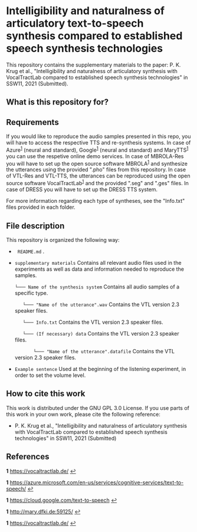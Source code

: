 ﻿# Intelligibility and naturalness of articulatory text-to-speech synthesis compared to established speech synthesis technologies
This repository contains the supplementary materials to the paper: P. K. Krug et al., "Intelligibility and naturalness of articulatory synthesis with VocalTractLab compared to established speech synthesis technologies" in SSW11, 2021 (Submitted).


## What is this repository for?



## Requirements
If you would like to reproduce the audio samples presented in this repo, you will have to access the respective TTS and re-synthesis systems.
In case of Azure<sup id="a1">[1](#f1)</sup> (neural and standard), Google<sup id="a2">[1](#f2)</sup> (neural and standard) and MaryTTS<sup id="a3">[1](#f3)</sup> you can use the respetive online demo services.
In case of MBROLA-Res you will have to set up the open source software MBROLA<sup id="a4">[1](#f4)</sup> and synthesize the utterances using the provided ".pho" files from this repository.
In case of VTL-Res and VTL-TTS, the utterances can be reproduced using the open source software VocalTractLab<sup id="a5">[1](#f5)</sup> and the provided ".seg" and ".ges" files.
In case of DRESS you will have to set up the DRESS TTS system.

For more information regarding each type of syntheses, see the "Info.txt" files provided in each folder.




## File description

This repository is organized the following way:
- `` README.md`` .
- ```supplementary materials``` Contains all relevant audio files used in the experiments as well as data and information needed to reproduce the samples.

  ```└─── Name of the synthesis system``` Contains all audio samples of a specific type.
  
  ```   └─── "Name of the utterance".wav``` Contains the VTL version 2.3 speaker files.

  ```   └─── Info.txt``` Contains the VTL version 2.3 speaker files.

  ```   └─── (If necessary) data``` Contains the VTL version 2.3 speaker files.
  
  ```       └─── "Name of the utterance".datafile``` Contains the VTL version 2.3 speaker files.
  
- ```Example sentence``` Used at the beginning of the listening experiment, in order to set the volume level.




## How to cite this work

This work is distributed under the GNU GPL 3.0 License. If you use parts of this work in your own work, please cite the following reference:

- P. K. Krug et al., "Intelligibility and naturalness of articulatory synthesis with VocalTractLab compared to established speech synthesis technologies" in SSW11, 2021 (Submitted)

## References
<b id="f1">1</b> https://vocaltractlab.de/ [↩](#a1)

<b id="f2">1</b> https://azure.microsoft.com/en-us/services/cognitive-services/text-to-speech/ [↩](#a2)

<b id="f3">1</b> https://cloud.google.com/text-to-speech [↩](#a3)

<b id="f4">1</b> http://mary.dfki.de:59125/ [↩](#a4)

<b id="f5">1</b> https://vocaltractlab.de/ [↩](#a5)
